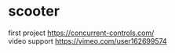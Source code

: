 # scooter
first project https://concurrent-controls.com/
<br>
video support https://vimeo.com/user162699574
